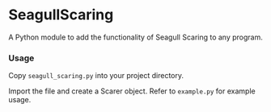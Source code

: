 # SeagullScaring
A Python module to add the functionality of Seagull Scaring to any program.

### Usage
Copy `seagull_scaring.py` into your project directory.

Import the file and create a Scarer object. Refer to `example.py` for example usage.
